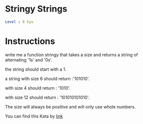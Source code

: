 # Stringy Strings

```yaml
Level : 8 kyu
```



# Instructions
write me a function stringy that takes a size and returns a string of alternating '1s' and '0s'.

the string should start with a 1.

a string with size 6 should return :'101010'.

with size 4 should return : '1010'.

with size 12 should return : '101010101010'.

The size will always be positive and will only use whole numbers.



You can find this Kata by [link](https://www.codewars.com/kata/563b74ddd19a3ad462000054/train/java)